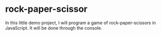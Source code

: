 # rock-paper-scissor

In this little demo project, I will program a game of rock-paper-scissors in JavaScript. It will be done through the console.